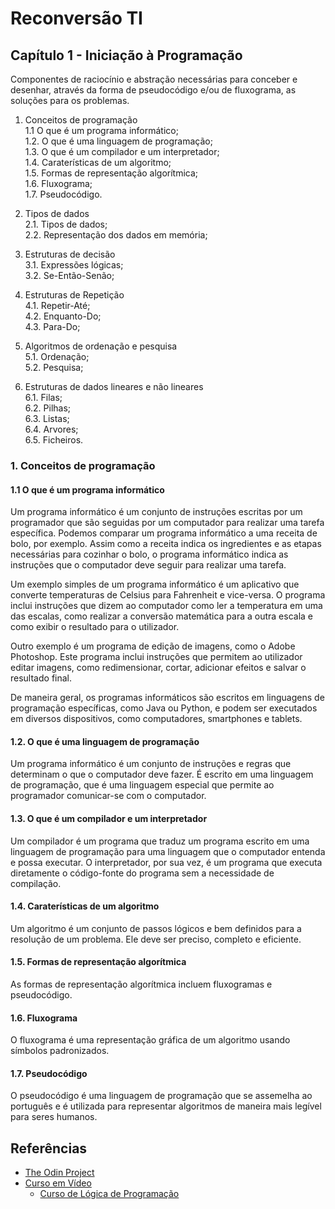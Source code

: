 # Reconversão TI

## Capítulo 1 - Iniciação à Programação
Componentes de raciocínio e abstração necessárias para conceber e desenhar, através da forma de pseudocódigo e/ou de fluxograma, as soluções para os problemas.
 
1. Conceitos de programação  
1.1 O que é um programa informático;  
1.2. O que é uma linguagem de programação;  
1.3. O que é um compilador e um interpretador;  
1.4. Caraterísticas de um algoritmo;  
1.5. Formas de representação algorítmica;  
1.6. Fluxograma;  
1.7. Pseudocódigo.

2. Tipos de dados  
2.1. Tipos de dados;  
2.2. Representação dos dados em memória;

3. Estruturas de decisão  
3.1. Expressões lógicas;  
3.2. Se-Então-Senão;

4. Estruturas de Repetição  
4.1. Repetir-Até;  
4.2. Enquanto-Do;  
4.3. Para-Do;

5. Algoritmos de ordenação e pesquisa  
5.1. Ordenação;  
5.2. Pesquisa;

6. Estruturas de dados lineares e não lineares  
6.1. Filas;  
6.2. Pilhas;  
6.3. Listas;  
6.4. Arvores;  
6.5. Ficheiros.

### 1. Conceitos de programação  
#### 1.1 O que é um programa informático
Um programa informático é um conjunto de instruções escritas por um programador que são seguidas por um computador para realizar uma tarefa específica. Podemos comparar um programa informático a uma receita de bolo, por exemplo. Assim como a receita indica os ingredientes e as etapas necessárias para cozinhar o bolo, o programa informático indica as instruções que o computador deve seguir para realizar uma tarefa.

Um exemplo simples de um programa informático é um aplicativo que converte temperaturas de Celsius para Fahrenheit e vice-versa. O programa inclui instruções que dizem ao computador como ler a temperatura em uma das escalas, como realizar a conversão matemática para a outra escala e como exibir o resultado para o utilizador.

Outro exemplo é um programa de edição de imagens, como o Adobe Photoshop. Este programa inclui instruções que permitem ao utilizador editar imagens, como redimensionar, cortar, adicionar efeitos e salvar o resultado final.

De maneira geral, os programas informáticos são escritos em linguagens de programação específicas, como Java ou Python, e podem ser executados em diversos dispositivos, como computadores, smartphones e tablets.

#### 1.2. O que é uma linguagem de programação
Um programa informático é um conjunto de instruções e regras que determinam o que o computador deve fazer. É escrito em uma linguagem de programação, que é uma linguagem especial que permite ao programador comunicar-se com o computador.

#### 1.3. O que é um compilador e um interpretador
Um compilador é um programa que traduz um programa escrito em uma linguagem de programação para uma linguagem que o computador entenda e possa executar. O interpretador, por sua vez, é um programa que executa diretamente o código-fonte do programa sem a necessidade de compilação.

#### 1.4. Caraterísticas de um algoritmo
Um algoritmo é um conjunto de passos lógicos e bem definidos para a resolução de um problema. Ele deve ser preciso, completo e eficiente.

#### 1.5. Formas de representação algorítmica
As formas de representação algorítmica incluem fluxogramas e pseudocódigo. 

#### 1.6. Fluxograma
O fluxograma é uma representação gráfica de um algoritmo usando símbolos padronizados. 

#### 1.7. Pseudocódigo
O pseudocódigo é uma linguagem de programação que se assemelha ao português e é utilizada para representar algoritmos de maneira mais legível para seres humanos.

## Referências
- [The Odin Project](https://www.theodinproject.com/)
- [Curso em Vídeo](https://www.cursoemvideo.com/)
  - [Curso de Lógica de Programação](https://www.youtube.com/playlist?list=PLHz_AreHm4dmSj0MHol_aoNYCSGFqvfXV)
